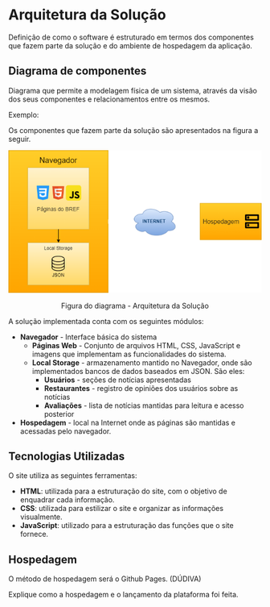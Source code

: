 # Arquitetura da Solução


Definição de como o software é estruturado em termos dos componentes que fazem parte da solução e do ambiente de hospedagem da aplicação.

## Diagrama de componentes

Diagrama que permite a modelagem física de um sistema, através da visão dos seus componentes e relacionamentos entre os mesmos.

Exemplo: 

Os componentes que fazem parte da solução são apresentados na figura a seguir.

![Diagrama de Componentes](img/Diagram.drawio_1.png)
<center>Figura do diagrama - Arquitetura da Solução</center>

A solução implementada conta com os seguintes módulos:
- **Navegador** - Interface básica do sistema  
  - **Páginas Web** - Conjunto de arquivos HTML, CSS, JavaScript e imagens que implementam as funcionalidades do sistema.
   - **Local Storage** - armazenamento mantido no Navegador, onde são implementados bancos de dados baseados em JSON. São eles: 
     - **Usuários** - seções de notícias apresentadas 
     - **Restaurantes** - registro de opiniões dos usuários sobre as notícias
     - **Avaliações** - lista de notícias mantidas para leitura e acesso posterior
 - **Hospedagem** - local na Internet onde as páginas são mantidas e acessadas pelo navegador. 

## Tecnologias Utilizadas

O site utiliza as seguintes ferramentas:

- **HTML**: utilizada para a estruturação do site, com o objetivo de enquadrar cada informação.
- **CSS**: utilizada para estilizar o site e organizar as informações visualmente.
- **JavaScript**: utilizado para a estruturação das funções que o site fornece.

## Hospedagem

O método de hospedagem será o Github Pages. (DÚDIVA) 

Explique como a hospedagem e o lançamento da plataforma foi feita.

